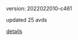 version: 2022022010-c461

updated 25 avds

[details](https://github.com/0x74f917491bfa7ebfa379/ali_avd_db/blob/master/change_log/2022/02/20/10/c461.txt)